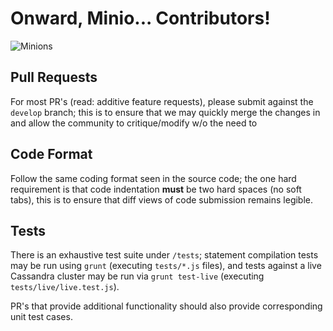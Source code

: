 
# Onward, Minio... Contributors!

![Minions](http://i.giflike.com/zzljJpp.gif)

## Pull Requests

For most PR's (read: additive feature requests), please submit against the `develop` branch;
this is to ensure that we may quickly merge the changes in and allow the community to critique/modify
w/o the need to

## Code Format

Follow the same coding format seen in the source code; the one hard requirement is that code indentation
**must** be two hard spaces (no soft tabs), this is to ensure that diff views of code submission remains legible.

## Tests

There is an exhaustive test suite under `/tests`; statement compilation tests may be run using `grunt` (executing `tests/*.js` files),
and tests against a live Cassandra cluster may be run via `grunt test-live` (executing `tests/live/live.test.js`).

PR's that provide additional functionality should also provide corresponding unit test cases.
